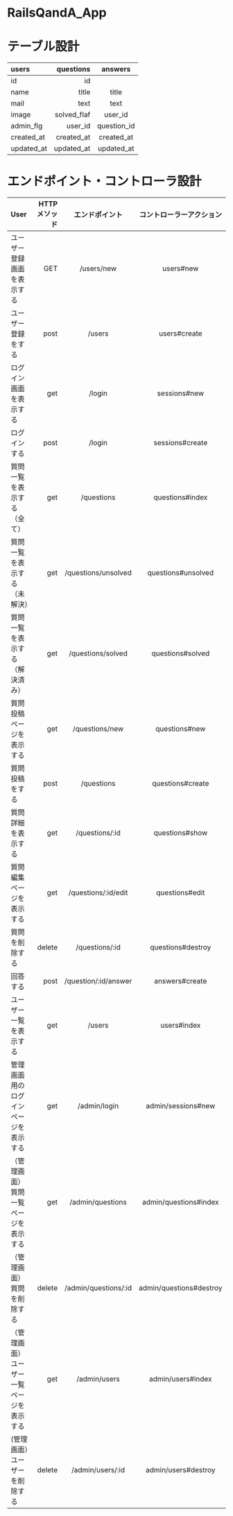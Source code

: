 # RailsQandA_App

# テーブル設計
|    users    |  questions  |   answers   |
|:-----------|-----------:|:----------:|
| id         | id         |
| name       | title      | title      |
| mail       | text       | text       |
| image      | solved_flaf | user_id     |
| admin_flg  | user_id     | question_id |
| created_at | created_at | created_at |
| updated_at | updated_at | updated_at |


# エンドポイント・コントローラ設計
|    User                                |  HTTPメソッド  |          エンドポイント   |  コントローラーアクション      |
|:---------------------------------------|--------------:|:----------------------:|:---------------------------:|
| ユーザー登録画面を表示する                 | GET            | /users/new            | users#new	                |
| ユーザー登録をする                       | post            | /users         | users#create                |
|  ログイン画面を表示する                    | get            | /login                | sessions#new                |
| ログインする                            | post            | /login                | sessions#create                |
| 質問一覧を表示する（全て）                | get             | /questions            | questions#index                |
| 質問一覧を表示する（未解決）              | get             | /questions/unsolved | questions#unsolved                |
| 質問一覧を表示する（解決済み）            | get             | /questions/solved   |  questions#solved               |
| 質問投稿ページを表示する                 | get             | /questions/new       | questions#new                  |
| 質問投稿をする			  | post            | /questions     |  questions#create               |
| 質問詳細を表示する	                 | get              | /questions/:id        |  questions#show               |
| 質問編集ページを表示する		| get              | /questions/:id/edit   |  questions#edit               |
| 質問を削除する                        | delete           | /questions/:id        |  questions#destroy               |
| 回答する                             | post             | /question/:id/answer  |  answers#create               |
| ユーザー一覧を表示する                 | get              | /users               |  users#index                    |
| 管理画面用のログインページを表示する     | get               | /admin/login         | admin/sessions#new                |
| （管理画面）質問一覧ページを表示する     | get               | /admin/questions  | admin/questions#index                |
| （管理画面）質問を削除する		 | delete             | /admin/questions/:id | admin/questions#destroy                |
| （管理画面）ユーザー一覧ページを表示する  |get                | /admin/users         |  admin/users#index               |
| (管理画面）ユーザーを削除する          | delete             | /admin/users/:id     |  admin/users#destroy               |

		

			
			
			
			


	
		

